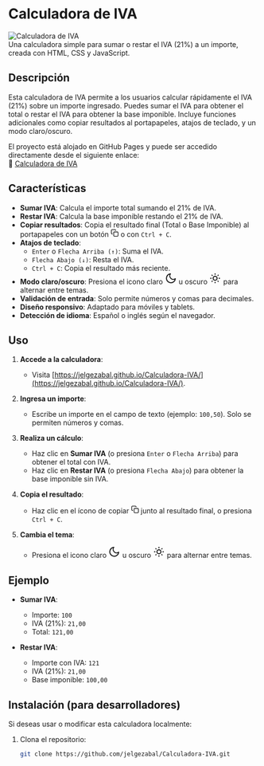# Calculadora de IVA

![Calculadora de IVA](https://img.shields.io/badge/IVA-Calculadora-blue)  
Una calculadora simple para sumar o restar el IVA (21%) a un importe, creada con HTML, CSS y JavaScript.

## Descripción

Esta calculadora de IVA permite a los usuarios calcular rápidamente el IVA (21%) sobre un importe ingresado. Puedes sumar el IVA para obtener el total o restar el IVA para obtener la base imponible. Incluye funciones adicionales como copiar resultados al portapapeles, atajos de teclado, y un modo claro/oscuro.

El proyecto está alojado en GitHub Pages y puede ser accedido directamente desde el siguiente enlace:  
🔗 [Calculadora de IVA](https://jelgezabal.github.io/Calculadora-IVA/)

## Características

- **Sumar IVA**: Calcula el importe total sumando el 21% de IVA.
- **Restar IVA**: Calcula la base imponible restando el 21% de IVA.
- **Copiar resultados**: Copia el resultado final (Total o Base Imponible) al portapapeles con un botón <svg width="16" height="16" viewBox="0 0 24 24" fill="none" stroke="currentColor" stroke-width="2" stroke-linecap="round" stroke-linejoin="round"><rect x="9" y="9" width="13" height="13" rx="2" ry="2"></rect><path d="M5 15H4a2 2 0 0 1-2-2V4a2 2 0 0 1 2-2h9a2 2 0 0 1 2 2v1"></path></svg> o con `Ctrl + C`.
- **Atajos de teclado**:
  - `Enter` o `Flecha Arriba (↑)`: Suma el IVA.
  - `Flecha Abajo (↓)`: Resta el IVA.
  - `Ctrl + C`: Copia el resultado más reciente.
- **Modo claro/oscuro**: Presiona el icono claro <svg width="24" height="24" viewBox="0 0 24 24" fill="none" stroke="currentColor" stroke-width="2" stroke-linecap="round" stroke-linejoin="round"><path d="M21 12.79A9 9 0 1 1 11.21 3 7 7 0 0 0 21 12.79z"></path></svg> u oscuro <svg width="24" height="24" viewBox="0 0 24 24" fill="none" stroke="currentColor" stroke-width="2" stroke-linecap="round" stroke-linejoin="round"><path d="M12 3v1m0 16v1m9-9h-1M4 12H3m15.364 6.364l-.707-.707M6.343 6.343l-.707-.707m12.728 0l-.707.707M6.343 17.657l-.707.707M16 12a4 4 0 1 1-8 0 4 4 0 0 1 8 0z"></path></svg> para alternar entre temas.
- **Validación de entrada**: Solo permite números y comas para decimales.
- **Diseño responsivo**: Adaptado para móviles y tablets.
- **Detección de idioma**: Español o inglés según el navegador.

## Uso

1. **Accede a la calculadora**:
   - Visita [https://jelgezabal.github.io/Calculadora-IVA/](https://jelgezabal.github.io/Calculadora-IVA/).
   
2. **Ingresa un importe**:
   - Escribe un importe en el campo de texto (ejemplo: `100,50`). Solo se permiten números y comas.

3. **Realiza un cálculo**:
   - Haz clic en **Sumar IVA** (o presiona `Enter` o `Flecha Arriba`) para obtener el total con IVA.
   - Haz clic en **Restar IVA** (o presiona `Flecha Abajo`) para obtener la base imponible sin IVA.

4. **Copia el resultado**:
   - Haz clic en el ícono de copiar <svg width="16" height="16" viewBox="0 0 24 24" fill="none" stroke="currentColor" stroke-width="2" stroke-linecap="round" stroke-linejoin="round"><rect x="9" y="9" width="13" height="13" rx="2" ry="2"></rect><path d="M5 15H4a2 2 0 0 1-2-2V4a2 2 0 0 1 2-2h9a2 2 0 0 1 2 2v1"></path></svg> junto al resultado final, o presiona `Ctrl + C`.

5. **Cambia el tema**:
   - Presiona el icono claro <svg width="24" height="24" viewBox="0 0 24 24" fill="none" stroke="currentColor" stroke-width="2" stroke-linecap="round" stroke-linejoin="round"><path d="M21 12.79A9 9 0 1 1 11.21 3 7 7 0 0 0 21 12.79z"></path></svg> u oscuro <svg width="24" height="24" viewBox="0 0 24 24" fill="none" stroke="currentColor" stroke-width="2" stroke-linecap="round" stroke-linejoin="round"><path d="M12 3v1m0 16v1m9-9h-1M4 12H3m15.364 6.364l-.707-.707M6.343 6.343l-.707-.707m12.728 0l-.707.707M6.343 17.657l-.707.707M16 12a4 4 0 1 1-8 0 4 4 0 0 1 8 0z"></path></svg> para alternar entre temas.

## Ejemplo

- **Sumar IVA**:
  - Importe: `100`
  - IVA (21%): `21,00`
  - Total: `121,00`

- **Restar IVA**:
  - Importe con IVA: `121`
  - IVA (21%): `21,00`
  - Base imponible: `100,00`

## Instalación (para desarrolladores)

Si deseas usar o modificar esta calculadora localmente:

1. Clona el repositorio:
   ```bash
   git clone https://github.com/jelgezabal/Calculadora-IVA.git
